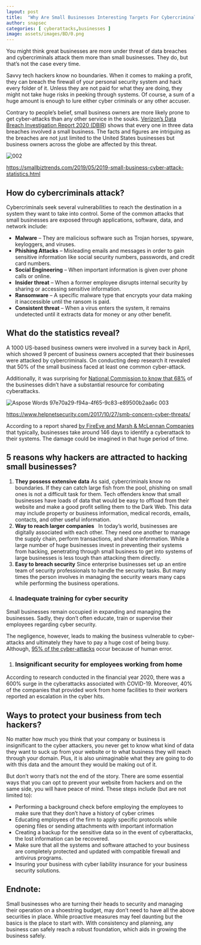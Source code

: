 ```yaml
---
layout: post
title:  "Why Are Small Businesses Interesting Targets For Cybercriminals"
author: snapsec
categories: [ cyberattacks,businesses ]
image: assets/images/BD/0.png
---
```




You might think great businesses are more under threat of data breaches and cybercriminals attack them more than small businesses. They do, but that’s not the case every time. 

Savvy tech hackers know no boundaries. When it comes to making a profit, they can breach the firewall of your personal security system and hack every folder of it. Unless they are not paid for what they are doing, they might not take huge risks in peeking through systems. Of course, a sum of a huge amount is enough to lure either cyber criminals or any other accuser.  

Contrary to people’s belief, small business owners are more likely prone to get cyber-attacks than any other service in the souks. [Verizon’s Data Breach Investigation Report 2020 (DBIR](https://enterprise.verizon.com/resources/reports/dbir/)) shows that every one in three data breaches involved a small business. The facts and figures are intriguing as the breaches are not just limited to the United States businesses but business owners across the globe are affected by this threat. 


![002](https://user-images.githubusercontent.com/88488902/197681864-bc3d85ee-b376-4594-8d57-cd0a9e3ab8cf.png)


<https://smallbiztrends.com/2019/05/2019-small-business-cyber-attack-statistics.html> 
## **How do cybercriminals attack?** 
Cybercriminals seek several vulnerabilities to reach the destination in a system they want to take into control. Some of the common attacks that small businesses are exposed through applications, software, data, and network include:

- **Malware** – They are malicious software such as Trojan horses, spyware, keyloggers, and viruses.
- **Phishing Attacks** – Misleading emails and messages in order to gain sensitive information like social security numbers, passwords, and credit card numbers. 
- **Social Engineering** – When important information is given over phone calls or online.
- **Insider threat** – When a former employee disrupts internal security by sharing or accessing sensitive information. 
- **Ransomware** – A specific malware type that encrypts your data making it inaccessible until the ransom is paid. 
- **Consistent threat** – When a virus enters the system, it remains undetected until it extracts data for money or any other benefit.
## **What do the statistics reveal?** 
A 1000 US-based business owners were involved in a survey back in April, which showed 9 percent of business owners accepted that their businesses were attacked by cybercriminals. On conducting deep research it revealed that 50% of the small business faced at least one common cyber-attack. 

Additionally, it was surprising for [National Commission to know that 68%](https://www.nationwide.com/business/solutions-center/cybersecurity/train-employees#:~:text=Methodology-,Nationwide%20commissioned%20Edelman%20Intelligence%20to%20conduct%20a%2020%2Dminute%2C%20online,partial%20owner%20of%20their%20business.) of the businesses didn’t have a substantial resource for combating cyberattacks. 


![Aspose Words 97e70a29-f94a-4f65-9c83-e89500b2aa6c 003](https://user-images.githubusercontent.com/88488902/197681781-545d2d65-2b29-425d-af9f-395a6e27fbd6.jpeg)


<https://www.helpnetsecurity.com/2017/10/27/smb-concern-cyber-threats/> 

According to a report shared [by FireEye and Marsh & McLennan Companies](https://www.cnbc.com/2017/10/13/local-businesses-a-target-for-next-cyberattacks.html) that typically, businesses take around 146 days to identify a cyberattack to their systems. The damage could be imagined in that huge period of time.  

## **5 reasons why hackers are attracted to hacking small businesses?** 
1.  **They possess extensive data** 
As said, cybercriminals know no boundaries. If they can catch large fish from the pool, phishing on small ones is not a difficult task for them. Tech offenders know that small businesses have loads of data that would be easy to offload from their website and make a good profit selling them to the Dark Web. This data may include property or business information, medical records, emails, contacts, and other useful information.
1.  **Way to reach larger companies** 
` `In today’s world, businesses are digitally associated with each other. They need one another to manage the supply chain, perform transactions, and share information. While a large number of huge businesses invest in preventing their systems from hacking, penetrating through small business to get into systems of large businesses is less tough than attacking them directly. 
1.  **Easy to breach security** 
Since enterprise businesses set up an entire team of security professionals to handle the security tasks. But many times the person involves in managing the security wears many caps while performing the business operations. 
1. ### **Inadequate training for cyber security**
Small businesses remain occupied in expanding and managing the businesses. Sadly, they don’t often educate, train or supervise their employees regarding cyber security. 

The negligence, however, leads to making the business vulnerable to cyber-attacks and ultimately they have to pay a huge cost of being busy. Although, [95% of the cyber-attacks](v) occur because of human error. 
1. ### **Insignificant security for employees working from home** 
According to research conducted in the financial year 2020, there was a 600% surge in the cyberattacks associated with COVID-19. Moreover, 40% of the companies that provided work from home facilities to their workers reported an escalation in the cyber hits. 
## **Ways to protect your business from tech hackers?** 
No matter how much you think that your company or business is insignificant to the cyber attackers, you never get to know what kind of data they want to suck up from your website or to what business they will reach through your domain. Plus, it is also unimaginable what they are going to do with this data and the amount they would be making out of it. 

But don’t worry that’s not the end of the story. There are some essential ways that you can opt to prevent your website from hackers and on the same side, you will have peace of mind. These steps include (but are not limited to):

- Performing a background check before employing the employees to make sure that they don’t have a history of cyber crimes 
- Educating employees of the firm to apply specific protocols while opening files or sending attachments with important information 
- Creating a backup for the sensitive data so in the event of cyberattacks, the lost information can be recovered. 
- Make sure that all the systems and software attached to your business are completely protected and updated with compatible firewall and antivirus programs. 
- Insuring your business with cyber liability insurance for your business security solutions. 
## **Endnote:** 
Small businesses who are turning their heads to security and managing their operation on a shoestring budget, may don’t need to have all the above securities in place. While proactive measures may feel daunting but the basics is the place to start with. With consistency and planning, any business can safely reach a robust foundation, which aids in growing the business safely. 
